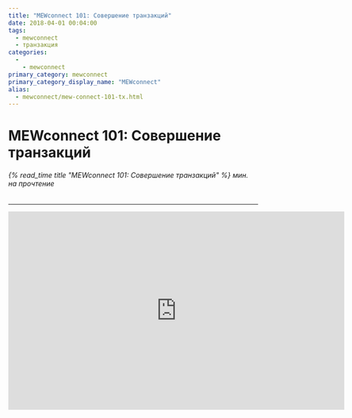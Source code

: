 ```yaml
---
title: "MEWconnect 101: Совершение транзакций"
date: 2018-04-01 00:04:00
tags:
  - mewconnect
  - транзакция
categories:
  - 
    - mewconnect
primary_category: mewconnect
primary_category_display_name: "MEWconnect"
alias:
  - mewconnect/mew-connect-101-tx.html
---
```


# __MEWconnect 101: Совершение транзакций__
###### {% read_time title "MEWconnect 101: Совершение транзакций" %} мин. на прочтение
***

<div class="youtube-video">
<iframe width="678" height="400" src="https://www.youtube.com/embed/nMefcCPr2ZU" frameborder="0" allow="accelerometer; autoplay; encrypted-media; gyroscope; picture-in-picture" allowfullscreen></iframe>
</div>